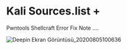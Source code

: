 # Kali Sources.list + 


Pwntools Shellcraft Error Fix Note ....


![Deepin Ekran Görüntüsü_20200805100636](https://user-images.githubusercontent.com/59092167/89382536-b59c1400-d703-11ea-8e2e-513bbdb31737.png)
